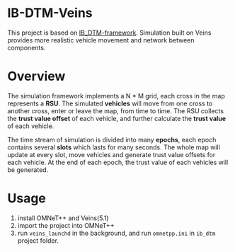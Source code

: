 # IB-DTM-Veins

This project is based on [IB_DTM-framework](https://github.com/pga2rn/IB-DTM_framework). Simulation built on Veins provides more realistic vehicle movement and network between components.

# Overview

The simulation framework implements a N * M grid, each cross in the map represents a **RSU**. The simulated **vehicles** will move from one cross to another cross, enter or leave the map, from time to time. The RSU collects the **trust value offset** of each vehicle, and further calculate the **trust value** of each vehicle.

The time stream of simulation is divided into many **epochs**, each epoch contains several **slots** which lasts for many seconds. The whole map will update at every slot, move vehicles and generate trust value offsets for each vehicle. At the end of each epoch, the trust value of each vehicles will be generated.

# Usage

1. install OMNeT++ and Veins(5.1)
2. import the project into OMNeT++
3. run `veins_launchd` in the background, and run `omnetpp.ini` in `ib_dtm` project folder.


